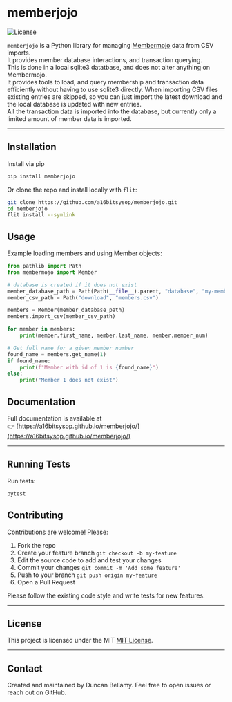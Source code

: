 # memberjojo

[![License](https://img.shields.io/badge/license-MIT-green)](LICENSE)

`memberjojo` is a Python library for managing [Membermojo](http://membermojo.co.uk/) data from CSV imports.\
It provides member database interactions, and transaction querying.\
This is done in a local sqlite3 datatbase, and does not alter anything on Membermojo.\
It provides tools to load, and query membership and transaction data efficiently without having to use sqlite3 directly.
When importing CSV files existing entries are skipped, so you can just import the latest download and the local database is updated with new entries.\
All the transaction data is imported into the database, but currently only a limited amount of member data is imported.

---

## Installation
Install via pip

```bash
pip install memberjojo
```

Or clone the repo and install locally with `flit`:

```bash
git clone https://github.com/a16bitsysop/memberjojo.git
cd memberjojo
flit install --symlink
```

## Usage

Example loading members and using Member objects:
```python
from pathlib import Path
from membermojo import Member

# database is created if it does not exist
member_database_path = Path(Path(__file__).parent, "database", "my-members.db")
member_csv_path = Path("download", "members.csv")

members = Member(member_database_path)
members.import_csv(member_csv_path)

for member in members:
    print(member.first_name, member.last_name, member.member_num)

# Get full name for a given member number
found_name = members.get_name(1)
if found_name:
    print(f"Member with id of 1 is {found_name}")
else:
    print("Member 1 does not exist")
```

## Documentation

Full documentation is available at  
👉 [https://a16bitsysop.github.io/memberjojo/](https://a16bitsysop.github.io/memberjojo/)

---

## Running Tests

Run tests:
```bash
pytest
```

## Contributing

Contributions are welcome! Please:
1. Fork the repo
2. Create your feature branch `git checkout -b my-feature`
3. Edit the source code to add and test your changes
4. Commit your changes `git commit -m 'Add some feature'`
5. Push to your branch `git push origin my-feature`
6. Open a Pull Request

Please follow the existing code style and write tests for new features.

---

## License

This project is licensed under the MIT [MIT License](LICENSE).

---

## Contact

Created and maintained by Duncan Bellamy.
Feel free to open issues or reach out on GitHub.
